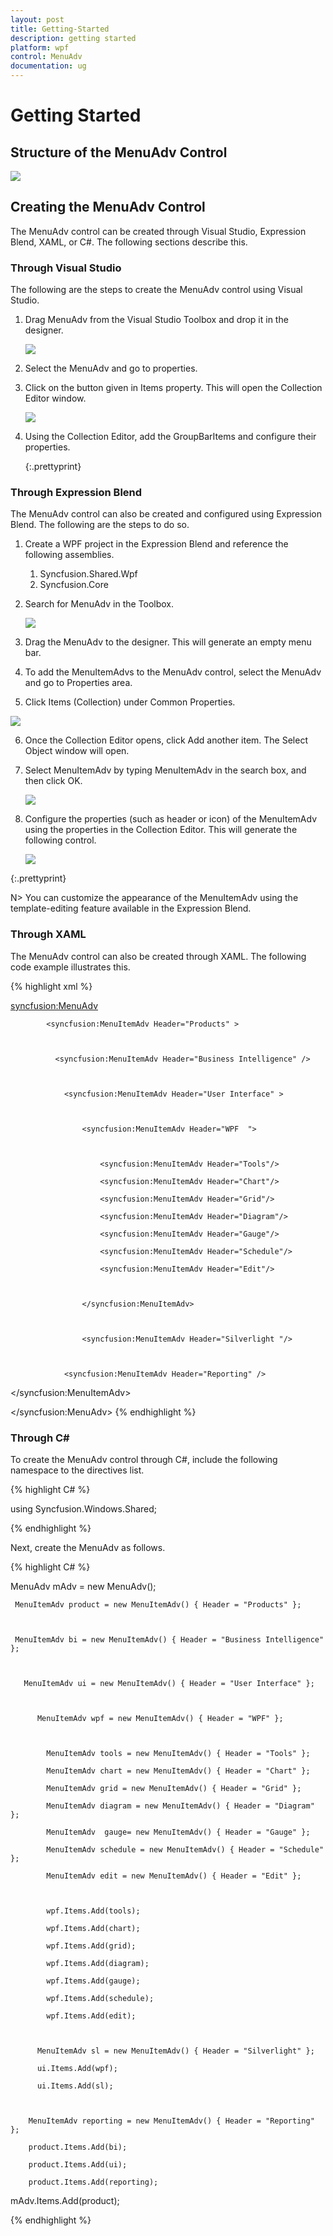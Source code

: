 ```yaml
---
layout: post
title: Getting-Started
description: getting started
platform: wpf
control: MenuAdv
documentation: ug
---
```


# Getting Started

## Structure of the MenuAdv Control

![](Getting-Started_images/Getting-Started_img1.png)



## Creating the MenuAdv Control 

The MenuAdv control can be created through Visual Studio, Expression Blend, XAML, or C#. The following sections describe this.

### Through Visual Studio

The following are the steps to create the MenuAdv control using Visual Studio.

1. Drag MenuAdv from the Visual Studio Toolbox and drop it in the designer.

   ![](Getting-Started_images/Getting-Started_img2.png)



2. Select the MenuAdv and go to properties.
3. Click on the button given in Items property. This will open the Collection Editor window.



   ![](Getting-Started_images/Getting-Started_img3.png)



4. Using the Collection Editor, add the GroupBarItems and configure their properties.

   {:.prettyprint}

### Through Expression Blend


The MenuAdv control can also be created and configured using Expression Blend. The following are the steps to do so.

1. Create a WPF project in the Expression Blend and reference the following assemblies.
    1. Syncfusion.Shared.Wpf
    2. Syncfusion.Core
2. Search for MenuAdv in the Toolbox.


   ![](Getting-Started_images/Getting-Started_img4.png)



3.	Drag the MenuAdv to the designer. This will generate an empty menu bar. 
4. 	To add the MenuItemAdvs to the MenuAdv control, select the MenuAdv and go to Properties area.
5. 	Click Items (Collection) under Common Properties.


   ![](Getting-Started_images/Getting-Started_img5.png)



6. 	Once the Collection Editor opens, click Add another item.  The Select Object window will open.
7. 	Select MenuItemAdv by typing MenuItemAdv in the search box, and then click OK.



    ![](Getting-Started_images/Getting-Started_img6.png)



8. 	Configure the properties (such as header or icon) of the MenuItemAdv using the properties in the Collection Editor. This will generate the following control.

	![](Getting-Started_images/Getting-Started_img7.png)

   {:.prettyprint}

N> You can customize the appearance of the MenuItemAdv using the template-editing feature available in the Expression Blend.

### Through XAML

The MenuAdv control can also be created through XAML. The following code example illustrates this.


{% highlight xml %}



<syncfusion:MenuAdv>



            <syncfusion:MenuItemAdv Header="Products" >



              <syncfusion:MenuItemAdv Header="Business Intelligence" />              



                <syncfusion:MenuItemAdv Header="User Interface" >



                    <syncfusion:MenuItemAdv Header="WPF  ">



                        <syncfusion:MenuItemAdv Header="Tools"/>

                        <syncfusion:MenuItemAdv Header="Chart"/>

                        <syncfusion:MenuItemAdv Header="Grid"/>

                        <syncfusion:MenuItemAdv Header="Diagram"/>

                        <syncfusion:MenuItemAdv Header="Gauge"/>

                        <syncfusion:MenuItemAdv Header="Schedule"/>

                        <syncfusion:MenuItemAdv Header="Edit"/>



                    </syncfusion:MenuItemAdv>



                    <syncfusion:MenuItemAdv Header="Silverlight "/>               



                <syncfusion:MenuItemAdv Header="Reporting" />   



</syncfusion:MenuItemAdv>

</syncfusion:MenuAdv>
{% endhighlight %}


### Through C#

To create the MenuAdv control through C#, include the following namespace to the directives list.

{% highlight C# %}



using Syncfusion.Windows.Shared;

{% endhighlight %}



 Next, create the MenuAdv as follows.

 {% highlight C# %}

 

MenuAdv mAdv = new MenuAdv();



     MenuItemAdv product = new MenuItemAdv() { Header = "Products" };



     MenuItemAdv bi = new MenuItemAdv() { Header = "Business Intelligence" };            



       MenuItemAdv ui = new MenuItemAdv() { Header = "User Interface" };



          MenuItemAdv wpf = new MenuItemAdv() { Header = "WPF" };



            MenuItemAdv tools = new MenuItemAdv() { Header = "Tools" };

            MenuItemAdv chart = new MenuItemAdv() { Header = "Chart" };

            MenuItemAdv grid = new MenuItemAdv() { Header = "Grid" };

            MenuItemAdv diagram = new MenuItemAdv() { Header = "Diagram" };

            MenuItemAdv  gauge= new MenuItemAdv() { Header = "Gauge" };

            MenuItemAdv schedule = new MenuItemAdv() { Header = "Schedule" };

            MenuItemAdv edit = new MenuItemAdv() { Header = "Edit" };                         



            wpf.Items.Add(tools);

            wpf.Items.Add(chart);

            wpf.Items.Add(grid);

            wpf.Items.Add(diagram);

            wpf.Items.Add(gauge);

            wpf.Items.Add(schedule);

            wpf.Items.Add(edit);



          MenuItemAdv sl = new MenuItemAdv() { Header = "Silverlight" };

          ui.Items.Add(wpf);

          ui.Items.Add(sl);



        MenuItemAdv reporting = new MenuItemAdv() { Header = "Reporting" };

        product.Items.Add(bi);

        product.Items.Add(ui);                

        product.Items.Add(reporting);



   mAdv.Items.Add(product);

{% endhighlight %}



